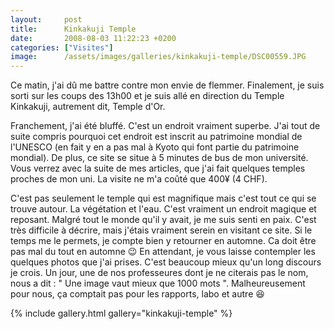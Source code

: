 ```yaml
---
layout:     post
title:      Kinkakuji Temple
date:       2008-08-03 11:22:23 +0200
categories: ["Visites"]
image:      /assets/images/galleries/kinkakuji-temple/DSC00559.JPG
---
```


Ce matin, j'ai dû me battre contre mon envie de flemmer. Finalement, je suis sorti sur les coups des 13h00 et je
suis allé en direction du Temple Kinkakuji, autrement dit, Temple d'Or.

<!--more-->

Franchement, j'ai été bluffé. C'est un endroit vraiment superbe. J'ai tout de suite compris pourquoi cet endroit
est inscrit au patrimoine mondial de l'UNESCO (en fait y en a pas mal à Kyoto qui font partie du patrimoine
mondial). De plus, ce site se situe à 5 minutes de bus de mon université. Vous verrez avec la suite de mes
articles, que j'ai fait quelques temples proches de mon uni. La visite ne m'a coûté que 400¥ (4 CHF).

C'est pas seulement le temple qui est magnifique mais c'est tout ce qui se trouve autour. La végétation et l'eau.
C'est vraiment un endroit magique et reposant. Malgré tout le monde qu'il y avait, je me suis senti en paix. C'est
très difficile à décrire, mais j'étais vraiment serein en visitant ce site. Si le temps me le permets, je compte
bien y retourner en automne. Ca doit être pas mal du tout en automne :wink: En attendant, je vous laisse contempler les
quelques photos que j'ai prises. C'est beaucoup mieux qu'un long discours je crois. Un jour, une de nos
professeures dont je ne citerais pas le nom, nous a dit : " Une image vaut mieux que 1000 mots ". Malheureusement
pour nous, ça comptait pas pour les rapports, labo et autre :laughing:

{% include gallery.html gallery="kinkakuji-temple" %}